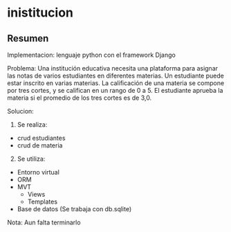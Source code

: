 # inistitucion

## Resumen 
Implementacion: lenguaje python con el framework Django

Problema: Una institución educativa necesita una plataforma para asignar las notas de varios estudiantes en diferentes materias. Un estudiante puede estar inscrito en varias materias. La calificación de una materia se compone por tres cortes, y se califican en un rango de 0 a 5. El estudiante aprueba la materia si el promedio de los tres cortes es de 3,0.

Solucion:

1. Se realiza:
- crud estudiantes 
- crud de materia

2. Se utiliza:
- Entorno virtual
- ORM 
- MVT
  - Views
  - Templates
- Base de datos (Se trabaja con db.sqlite)

Nota: Aun falta terminarlo
